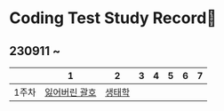 # Coding Test Study Record📖
## 230911 ~
| |1|2|3|4|5|6|7 |
|:-:|:-:|:-:|:-:|:-:|:-:|:-:|:-:|
|1주차|[잃어버린 괄호](https://github.com/ksssmm/codingtest/blob/master/contents/1week-1.md) | [생태학](https://github.com/ksssmm/codingtest/blob/master/contents/1week-2.md)
